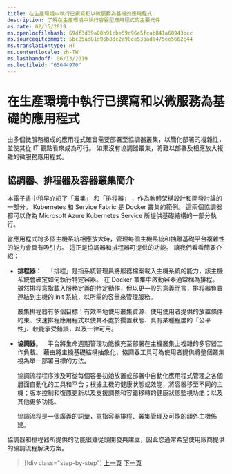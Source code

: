 ```yaml
---
title: 在生產環境中執行已撰寫和以微服務為基礎的應用程式
description: 了解在生產環境中執行容器型應用程式的主要元件
ms.date: 02/15/2019
ms.openlocfilehash: 69df3d39a00b91cbe59c96e5fcab841a60943bcc
ms.sourcegitcommit: 5bc85ad81d96b8dc2a90ce53bada475ee5662c44
ms.translationtype: HT
ms.contentlocale: zh-TW
ms.lasthandoff: 06/13/2019
ms.locfileid: "65644970"
---
```

# <a name="run-composed-and-microservices-based-applications-in-production-environments"></a>在生產環境中執行已撰寫和以微服務為基礎的應用程式

由多個微服務組成的應用程式確實需要部署至協調器叢集，以簡化部署的複雜性，並使其從 IT 觀點看來成為可行。 如果沒有協調器叢集，將難以部署及相應放大複雜的微服務應用程式。

## <a name="introduction-to-orchestrators-schedulers-and-container-clusters"></a>協調器、排程器及容器叢集簡介

本電子書中稍早介紹了「叢集」  和「排程器」  ，作為軟體架構設計和開發討論的一部分。 Kubernetes 和 Service Fabric 是 Docker 叢集的範例。 這兩個協調器都可以作為 Microsoft Azure Kubernetes Service 所提供基礎結構的一部分執行。

當應用程式跨多個主機系統相應放大時，管理每個主機系統和抽離基礎平台複雜性的能力會具有吸引力。 這正是協調器和排程器可提供的功能。 讓我們看看簡要介紹：

- **排程器**： 「排程」是指系統管理員將服務檔案載入主機系統的能力，該主機系統會確定如何執行特定容器。 在 Docker 叢集中啟動容器通常稱為排程。 雖然排程意指載入服務定義的特定動作，但以更一般的意義而言，排程器負責連結到主機的 init 系統，以所需的容量來管理服務。

   叢集排程器有多個目標：有效率地使用叢集資源、使用使用者提供的放置條件約束、快速排程應用程式以使其不處於擱置狀態、具有某種程度的「公平性」、較能承受錯誤，以及一律可用。

- **協調器**。 平台將生命週期管理功能擴充至部署在主機叢集上複雜的多容器工作負載。 藉由將主機基礎結構抽象化，協調器工具可為使用者提供將整個叢集視為單一部署目標的方法。

   協調流程程序涉及可從每個容器初始放置或部署中自動化應用程式管理之各個層面自動化的工具和平台；根據主機的健康狀態或效能，將容器移至不同的主機；版本控制和復原更新以及支援調整和容錯移轉的健康狀態監視功能；以及其他更多功能。

   協調流程是一個廣義的詞彙，意指容器排程、叢集管理及可能的額外主機佈建。

協調器和排程器所提供的功能很難從頭開發與建立，因此您通常希望使用廠商提供的協調流程解決方案。

>[!div class="step-by-step"]
>[上一頁](index.md)
>[下一頁](manage-production-docker-environments.md)
